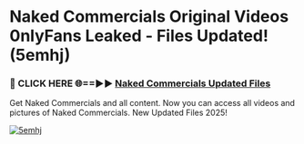 # Naked Commercials Original Videos 0nlyFans Leaked - Files Updated! (5emhj)

<h3>🔴 CLICK HERE 🌐==►► <a href="https://tinyurl.com/up5wt9bj" rel="nofollow">Naked Commercials Updated Files</a></h3>

Get Naked Commercials and all content. Now you can access all videos and pictures of Naked Commercials. New Updated Files 2025!

[![5emhj](https://i.imgur.com/ABiUzMV.gif)](https://tinyurl.com/up5wt9bj)
